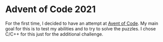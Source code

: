 # Advent of Code 2021
For the first time, I decided to have an attempt at [Avent of Code](https://adventofcode.com/2021). My main goal for this is to test my abilities and to try to solve the puzzles. I chose C/C++ for this just for the additional challenge.

